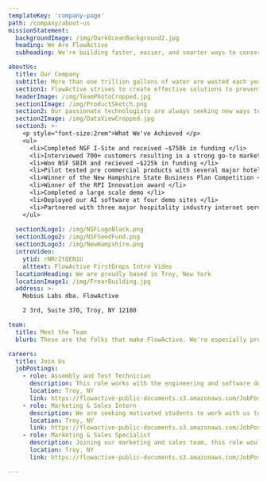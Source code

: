 ```yaml
---
templateKey: 'company-page'
path: /company/about-us
missionStatement:
  backgroundImage: /img/DarkOceanBackground2.jpg
  heading: We Are FlowActive
  subheading: We're building faster, easier, and smarter ways to conserve water & energy where it counts most. We bring IoT to life for property managers and the hospitality industry.

aboutUs:
  title: Our Company
  subtitle: More than one trillion gallons of water are wasted each year in the U.S. alone, and much of that comes from hotels and multifamily dwellings.
  section1: FlowActive strives to create effective solutions to prevent water loss. We target the largest causes of water waste and property damage using non-invasive and easy to install devices. We design all our products with efficiency, practicality, and reliability in mind.
  headerImage: /img/TeamPhotoCropped.jpg
  section1Image: /img/ProductSketch.png
  section2: Our passionate technologists are always seeking new ways to put data to work to deliver actionable insights. We develop A.I. solutions to predict and prevent leaks before they happen and learn from your building to save you the most water.
  section2Image: /img/DataViewCropped.jpg
  section3: >-
    <p style="font-size:2rem">What We've Achieved </p>
    <ul>
      <li>Completed NSF I-Site and received ~$750k in funding </li>
      <li>Interviewed 700+ customers resulting in a strong go-to market strategy </li>
      <li>Won NSF SBIR and recieved ~$225k in funding </li>
      <li>Pilot tested pre commercial products with several major hotel brands identifying fresh water waste which totaled ~$2.7k </li>
      <li>Winner of the New Hampshire State Business Plan Competition </li>
      <li>Winner of the RPI Innovation award </li>
      <li>Completed a large scale demo </li>
      <li>Deployed our AI software at four demo sites </li>
      <li>Partnered with three major hospitality industry internet service providers for rapid deployment </li>
    </ul>
  
  section3Logo1: /img/NSFLogoBlack.png
  section3Logo2: /img/NSFSeedFund.png
  section3Logo3: /img/NewHampshire.png
  introVideo:
    ytid: rNRrZtQEN1U
    alttext: FlowActive FirstDrops Intro Video
  locationHeading: We are proudly based in Troy, New York 
  locationImage1: /img/FrearBuilding.jpg
  address: >-
    Mobius Labs dba. FlowActive

    2 3rd, Suite 370, Troy, NY 12180

team:
  title: Meet the Team
  blurb: These are the folks that make FlowActive. We're especially proud of our diverse skills and backgrounds. We are innovators who make great things happen for our customers.

careers:
  title: Join Us
  jobPostings:
    - role: Assembly and Test Technician
      description: This role works with the engineering and software development teams to assemble and test devices, maintain inventory, and develop manufacturing processes.
      location: Troy, NY
      link: https://flowactive-public-documents.s3.amazonaws.com/JobPostings/AssemblyAndTestTechnician.pdf
    - role: Marketing & Sales Intern
      description: We are seeking motivated students to work with us to engage customers, create content, and build professional relationships.
      location: Troy, NY
      link: https://flowactive-public-documents.s3.amazonaws.com/JobPostings/StartupIntern.pdf
    - role: Marketing & Sales Specialist
      description: Joining our marketing and sales team, this role would work to develop new business relationships, engage customers, and assist with content creation and social media.
      location: Troy, NY
      link: https://flowactive-public-documents.s3.amazonaws.com/JobPostings/TechnologyMarketingAndSales.pdf

---
```


